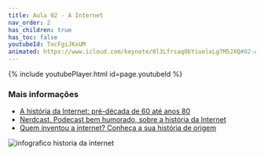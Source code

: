 ```yaml
---
title: Aula 02 - A Internet
nav_order: 2
has_children: true
has_toc: false
youtubeId: TxcFgiJKxUM
animated: https://www.icloud.com/keynote/0l3LfrsaqObYiuelxLg7M5JXQ#02-A-Internet
---
```


{% include youtubePlayer.html id=page.youtubeId %}

### Mais informações

<ul>
  <li><a href="https://www.tecmundo.com.br/infografico/9847-a-historia-da-internet-pre-decada-de-60-ate-anos-80-infografico-.htm" target="_blank">A história da Internet: pré-década de 60 até anos 80</a></li>
  <li><a href="https://jovemnerd.com.br/nerdcast/nerdcast-195-quem-fez-a-internet/" target="_blank">Nerdcast, Podecast bem humorado, sobre a história da Internet</a></li>
  <li><a href="https://www.tecmundo.com.br/mercado/129569-historia-origem-da-internet-video.htm"  target="_blank">Quem inventou a internet? Conheça a sua história de origem</a></li>
</ul>

![infografico historia da internet](https://tm.ibxk.com.br//materias/9847/infografico-tecmundo-9847.jpg?v=921)


